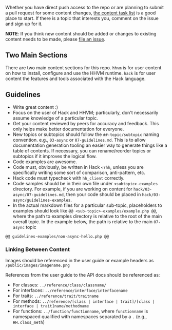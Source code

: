 Whether you have direct push access to the repo or are planning to submit a pull request for some content changes, [the content task list](https://github.com/hhvm/user-documentation/issues/1) is a good place to start. If there is a topic that interests you, comment on the issue and sign up for it. 

**NOTE**: If you think new content should be added or changes to existing content needs to be made, please [file an issue](https://github.com/hhvm/user-documentation/issues/new). 

## Two Main Sections

There are two main content sections for this repo. `hhvm` is for user content on how to install, configure and use the HHVM runtime. `hack` is for user content the features and tools associated with the Hack language.

## Guidelines

- Write great content :)
- Focus on the user of Hack and HHVM; particularly, don't necessarily assume knowledge of a particular topic.
- Get your content reviewed by peers for accuracy and feedback. This only helps make better documentation for everyone.
- New topics or subtopics should follow the `##-topic/subtopic` naming convention. e.g., `03-async` or `07-guidelines.md`. This is to allow documentation generation tooling an easier way to generate things like a table of contents. If necessary, you can rename/reorder topics or subtopics if it improves the logical flow.
- Code examples are awesome.
- Code must, obviously, be written in Hack `<?hh`, unless you are specifically writing some sort of comparison, anti-pattern, etc.
- Hack code must typecheck with `hh_client` correctly.
- Code samples should be in their own file under `<subtopic>-examples` directory. For example, if you are working on content for `hack/03-async/07-guidelines.md`, then your code should be placed in `hack/03-async/guidelines-examples`.
- In the actual markdown files for a particular sub-topic, placeholders to examples should look like `@@ <sub-topic>-examples/example.php @@`, where the path to examples directory is relative to the root of the main overall topic. In the example below, the path is relative to the main `07-async` topic

```
@@ guidelines-examples/non-async-hello.php @@
```

### Linking Between Content

Images should be referenced in the user guide or example headers as `/public/images/imagename.png`

References from the user guide to the API docs should be referenced as:

- For classes: `../reference/class/classname/`
- For interfaces: `../reference/interface/interfacename`
- For traits: `../reference/trait/traitname`
- For methods: `../reference/[class | interface | trait]/[class | interface | trait]name/methodname`
- For functions: `../function/functionname`, where `functionname` is namespaced qualified with namespaces separated by a `.` (e.g., `HH.class_meth`)


